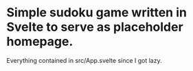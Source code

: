 # Simple sudoku game written in Svelte to serve as placeholder homepage.
Everything contained in src/App.svelte since I got lazy.
